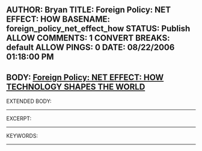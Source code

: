 AUTHOR: Bryan
TITLE: Foreign Policy: NET EFFECT: HOW
BASENAME: foreign_policy_net_effect_how
STATUS: Publish
ALLOW COMMENTS: 1
CONVERT BREAKS: __default__
ALLOW PINGS: 0
DATE: 08/22/2006 01:18:00 PM
-----
BODY:
<a title="Foreign Policy: Tunes Too Cheap" href="http://www.foreignpolicy.com/story/cms.php?story_id=3554">Foreign Policy: NET EFFECT: HOW TECHNOLOGY SHAPES THE WORLD</a>
-----
EXTENDED BODY:

-----
EXCERPT:

-----
KEYWORDS:

-----


